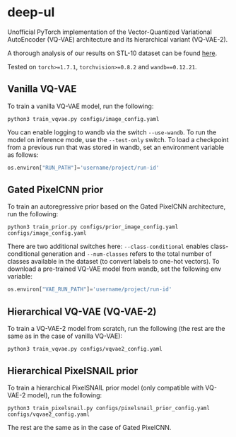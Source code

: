 # deep-ul

Unofficial PyTorch implementation of the Vector-Quantized Variational AutoEncoder (VQ-VAE) architecture and its hierarchical variant (VQ-VAE-2).

A thorough analysis of our results on STL-10 dataset can be found [here](https://wandb.ai/kostasvl/image-vq-vae/reports/Vector-Quantized-Variational-Autoencoders-VQ-VAEs---VmlldzoyNDAxNjg0?accessToken=tvqs9vtp5vha5aqfms8db3y233na6bw24dn49glg5l6hmfwicblkppbwkmaa500l).

Tested on `torch>=1.7.1`, `torchvision>=0.8.2` and `wandb==0.12.21`.

## Vanilla VQ-VAE
To train a vanilla VQ-VAE model, run the following:
```python3
python3 train_vqvae.py configs/image_config.yaml
```
You can enable logging to wandb via the switch `--use-wandb`. 
To run the model on inference mode, use the `--test-only` switch. 
To load a checkpoint from a previous run that was stored in wandb, set an environment variable as follows: 
```python
os.environ["RUN_PATH"]='username/project/run-id'
```
## Gated PixelCNN prior
To train an autoregressive prior based on the Gated PixelCNN architecture, run the following:
```python3
python3 train_prior.py configs/prior_image_config.yaml configs/image_config.yaml
```
There are two additional switches here: `--class-conditional` enables class-conditional generation and `--num-classes` refers to the total number of classes available in the dataset (to convert labels to one-hot vectors). To download a pre-trained VQ-VAE model from wandb, set the following env variable:
```python
os.environ["VAE_RUN_PATH"]='username/project/run-id'
```

## Hierarchical VQ-VAE (VQ-VAE-2)
To train a VQ-VAE-2 model from scratch, run the following (the rest are the same as in the case of vanilla VQ-VAE):
```python3
python3 train_vqvae.py configs/vqvae2_config.yaml 
```

## Hierarchical PixelSNAIL prior
To train a hierarchical PixelSNAIL prior model (only compatible with VQ-VAE-2 model), run the following:
```python3
python3 train_pixelsnail.py configs/pixelsnail_prior_config.yaml configs/vqvae2_config.yaml
```
The rest are the same as in the case of Gated PixelCNN.
